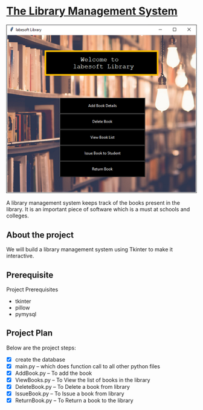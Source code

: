 # [The Library Management System](https://data-flair.training/blogs/library-management-system-python-project/)

![img.png](img.png)

A library management system keeps track of the books present in the library. 
It is an important piece of software which is a must at schools and colleges.

## About the project

We will build a library management system using Tkinter to make it interactive.

## Prerequisite

Project Prerequisites

- tkinter
- pillow
- pymysql

## Project Plan

Below are the project steps:

- [x] create the database
- [x] main.py – which does function call to all other python files
- [x] AddBook.py – To add the book
- [x] ViewBooks.py – To View the list of books in the library
- [x] DeleteBook.py – To Delete a book from library
- [x] IssueBook.py – To Issue a book from library
- [x] ReturnBook.py – To Return a book to the library

